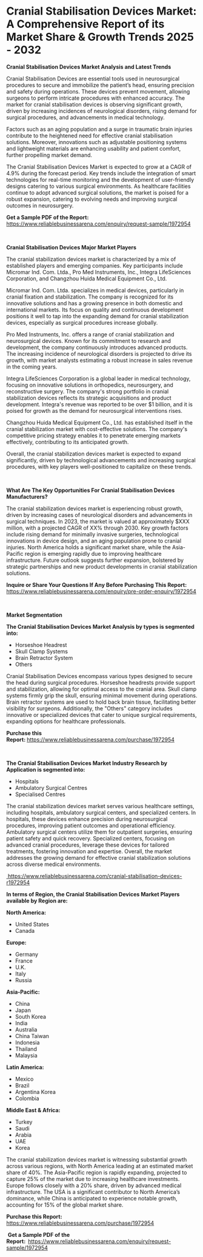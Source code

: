 <p><h1>Cranial Stabilisation Devices Market: A Comprehensive Report of its Market Share & Growth Trends 2025 - 2032</h1></p><p><strong>Cranial Stabilisation Devices Market Analysis and Latest Trends</strong></p>
<p><p>Cranial Stabilisation Devices are essential tools used in neurosurgical procedures to secure and immobilize the patient’s head, ensuring precision and safety during operations. These devices prevent movement, allowing surgeons to perform intricate procedures with enhanced accuracy. The market for cranial stabilisation devices is observing significant growth, driven by increasing incidences of neurological disorders, rising demand for surgical procedures, and advancements in medical technology. </p><p>Factors such as an aging population and a surge in traumatic brain injuries contribute to the heightened need for effective cranial stabilisation solutions. Moreover, innovations such as adjustable positioning systems and lightweight materials are enhancing usability and patient comfort, further propelling market demand. </p><p>The Cranial Stabilisation Devices Market is expected to grow at a CAGR of 4.9% during the forecast period. Key trends include the integration of smart technologies for real-time monitoring and the development of user-friendly designs catering to various surgical environments. As healthcare facilities continue to adopt advanced surgical solutions, the market is poised for a robust expansion, catering to evolving needs and improving surgical outcomes in neurosurgery.</p></p>
<p><strong>Get a Sample PDF of the Report:&nbsp;</strong> <a href="https://www.reliablebusinessarena.com/enquiry/request-sample/1972954?utm_campaign=2013&utm_medium=2&utm_source=Github&utm_content=ia&utm_term=16042025&utm_id=cranial-stabilisation-devices">https://www.reliablebusinessarena.com/enquiry/request-sample/1972954</a></p>
<p>&nbsp;</p>
<p><strong>Cranial Stabilisation Devices Major Market Players</strong></p>
<p><p>The cranial stabilization devices market is characterized by a mix of established players and emerging companies. Key participants include Micromar Ind. Com. Ltda., Pro Med Instruments, Inc., Integra LifeSciences Corporation, and Changzhou Huida Medical Equipment Co., Ltd.</p><p>Micromar Ind. Com. Ltda. specializes in medical devices, particularly in cranial fixation and stabilization. The company is recognized for its innovative solutions and has a growing presence in both domestic and international markets. Its focus on quality and continuous development positions it well to tap into the expanding demand for cranial stabilization devices, especially as surgical procedures increase globally. </p><p>Pro Med Instruments, Inc. offers a range of cranial stabilization and neurosurgical devices. Known for its commitment to research and development, the company continuously introduces advanced products. The increasing incidence of neurological disorders is projected to drive its growth, with market analysts estimating a robust increase in sales revenue in the coming years.</p><p>Integra LifeSciences Corporation is a global leader in medical technology, focusing on innovative solutions in orthopedics, neurosurgery, and reconstructive surgery. The company's strong portfolio in cranial stabilization devices reflects its strategic acquisitions and product development. Integra's revenue was reported to be over $1 billion, and it is poised for growth as the demand for neurosurgical interventions rises.</p><p>Changzhou Huida Medical Equipment Co., Ltd. has established itself in the cranial stabilization market with cost-effective solutions. The company's competitive pricing strategy enables it to penetrate emerging markets effectively, contributing to its anticipated growth.</p><p>Overall, the cranial stabilization devices market is expected to expand significantly, driven by technological advancements and increasing surgical procedures, with key players well-positioned to capitalize on these trends.</p></p>
<p>&nbsp;</p>
<p><strong>What Are The Key Opportunities For Cranial Stabilisation Devices Manufacturers?</strong></p>
<p><p>The cranial stabilization devices market is experiencing robust growth, driven by increasing cases of neurological disorders and advancements in surgical techniques. In 2023, the market is valued at approximately $XXX million, with a projected CAGR of XX% through 2030. Key growth factors include rising demand for minimally invasive surgeries, technological innovations in device design, and an aging population prone to cranial injuries. North America holds a significant market share, while the Asia-Pacific region is emerging rapidly due to improving healthcare infrastructure. Future outlook suggests further expansion, bolstered by strategic partnerships and new product developments in cranial stabilization solutions.</p></p>
<p><strong>Inquire or Share Your Questions If Any Before Purchasing This Report:</strong> <a href="https://www.reliablebusinessarena.com/enquiry/pre-order-enquiry/1972954?utm_campaign=2013&utm_medium=2&utm_source=Github&utm_content=ia&utm_term=16042025&utm_id=cranial-stabilisation-devices">https://www.reliablebusinessarena.com/enquiry/pre-order-enquiry/1972954</a></p>
<p>&nbsp;</p>
<p><strong>Market Segmentation</strong></p>
<p><strong>The Cranial Stabilisation Devices Market Analysis by types is segmented into:</strong></p>
<p><ul><li>Horseshoe Headrest</li><li>Skull Clamp Systems</li><li>Brain Retractor System</li><li>Others</li></ul></p>
<p><p>Cranial Stabilisation Devices encompass various types designed to secure the head during surgical procedures. Horseshoe headrests provide support and stabilization, allowing for optimal access to the cranial area. Skull clamp systems firmly grip the skull, ensuring minimal movement during operations. Brain retractor systems are used to hold back brain tissue, facilitating better visibility for surgeons. Additionally, the "Others" category includes innovative or specialized devices that cater to unique surgical requirements, expanding options for healthcare professionals.</p></p>
<p><strong>Purchase this Report:&nbsp;</strong><a href="https://www.reliablebusinessarena.com/purchase/1972954?utm_campaign=2013&utm_medium=2&utm_source=Github&utm_content=ia&utm_term=16042025&utm_id=cranial-stabilisation-devices">https://www.reliablebusinessarena.com/purchase/1972954</a></p>
<p>&nbsp;</p>
<p><strong>The Cranial Stabilisation Devices Market Industry Research by Application is segmented into:</strong></p>
<p><ul><li>Hospitals</li><li>Ambulatory Surgical Centres</li><li>Specialised Centres</li></ul></p>
<p><p>The cranial stabilization devices market serves various healthcare settings, including hospitals, ambulatory surgical centers, and specialized centers. In hospitals, these devices enhance precision during neurosurgical procedures, improving patient outcomes and operational efficiency. Ambulatory surgical centers utilize them for outpatient surgeries, ensuring patient safety and quick recovery. Specialized centers, focusing on advanced cranial procedures, leverage these devices for tailored treatments, fostering innovation and expertise. Overall, the market addresses the growing demand for effective cranial stabilization solutions across diverse medical environments.</p></p>
<p><a href="https://www.reliablebusinessarena.com/cranial-stabilisation-devices-r1972954?utm_campaign=2013&utm_medium=2&utm_source=Github&utm_content=ia&utm_term=16042025&utm_id=cranial-stabilisation-devices">&nbsp;https://www.reliablebusinessarena.com/cranial-stabilisation-devices-r1972954</a></p>
<p><strong>In terms of Region, the Cranial Stabilisation Devices Market Players available by Region are:</strong></p>
<p>
    <p> <strong> North America: </strong>
        <ul>
            <li>United States</li>
            <li>Canada</li>
        </ul>
        </p> 
    <p> <strong> Europe: </strong>
        <ul>
            <li>Germany</li>
            <li>France</li>
            <li>U.K.</li>
            <li>Italy</li>
            <li>Russia</li>
        </ul>
        </p> 
    <p> <strong> Asia-Pacific: </strong>
        <ul>
            <li>China</li>
            <li>Japan</li>
            <li>South Korea</li>
            <li>India</li>
            <li>Australia</li>
            <li>China Taiwan</li>
            <li>Indonesia</li>
            <li>Thailand</li>
            <li>Malaysia</li>
        </ul>
        </p> 
    <p> <strong> Latin America: </strong>
        <ul>
            <li>Mexico</li>
            <li>Brazil</li>
            <li>Argentina Korea</li>
            <li>Colombia</li>
        </ul>
        </p> 
    <p> <strong> Middle East & Africa: </strong>
        <ul>
            <li>Turkey</li>
            <li>Saudi</li>
            <li>Arabia</li>
            <li>UAE</li>
            <li>Korea</li>
        </ul>
    </p>
    </p>
<p><p>The cranial stabilization devices market is witnessing substantial growth across various regions, with North America leading at an estimated market share of 40%. The Asia-Pacific region is rapidly expanding, projected to capture 25% of the market due to increasing healthcare investments. Europe follows closely with a 20% share, driven by advanced medical infrastructure. The USA is a significant contributor to North America’s dominance, while China is anticipated to experience notable growth, accounting for 15% of the global market share.</p></p>
<p><strong>Purchase this Report: </strong><a href="https://www.reliablebusinessarena.com/purchase/1972954?utm_campaign=2013&utm_medium=2&utm_source=Github&utm_content=ia&utm_term=16042025&utm_id=cranial-stabilisation-devices">https://www.reliablebusinessarena.com/purchase/1972954</a></p>
<p>&nbsp;<strong>Get a Sample PDF of the Report:&nbsp;&nbsp;</strong><a href="https://www.reliablebusinessarena.com/enquiry/request-sample/1972954?utm_campaign=2013&utm_medium=2&utm_source=Github&utm_content=ia&utm_term=16042025&utm_id=cranial-stabilisation-devices">https://www.reliablebusinessarena.com/enquiry/request-sample/1972954</a></p>
<p><strong></strong></p>
<p><p></p><p></p><p></p></p>